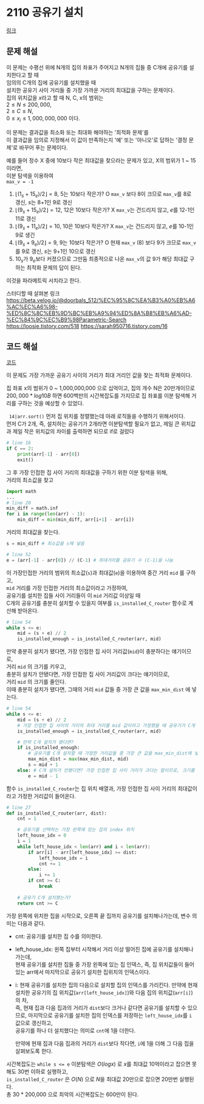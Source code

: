# 2110 공유기 설치

[링크](https://www.acmicpc.net/problem/2110)

## 문제 해설
이 문제는 수평선 위에 N개의 집의 좌표가 주어지고 N개의 집들 중 C개에 공유기를 설치한다고 할 때  
임의의 C개의 집에 공유기를 설치했을 때  
설치한 공유기 사이 거리들 중 가장 가까운 거리의 최대값을 구하는 문제이다.  
집의 위치값을 $x$라고 할 때 N, C, x의 범위는  
 $2 \leq N \leq 200,000$,  
 $2 \leq C \leq N$,  
 $0 \leq x_i \leq 1,000,000,000$
이다.

이 문제는 결과값을 최소화 또는 최대화 해야하는 '최적화 문제'를  
이 결과값을 임의로 지정해서 이 값이 만족하는지 '예' 또는 '아니오'로 답하는 '결정 문제'로 바꾸어 푸는 문제이다.  

예를 들어 정수 X 중에 10보다 작은 최대값을 찾으라는 문제가 있고, X의 범위가 1 ~ 15 이라면,  
이분 탐색을 이용하여  
`max_v = -1`
1. $\lfloor(1_s + 15_e) / 2\rfloor = 8$, 5는 10보다 작은가? O
    `max_v` 보다 8이 크므로 `max_v`를 8로 갱신, $s$는 8+1인 9로 갱신
2. $\lfloor(9_s + 15_e) / 2\rfloor = 12$, 12은 10보다 작은가? X
    `max_v`는 건드리지 않고, $e$를 12-1인 11로 갱신
3. $\lfloor(9_s + 11_e) / 2\rfloor = 10$, 10은 10보다 작은가? X
    `max_v`는 건드리지 않고, $e$를 10-1인 9로 생긴
4. $\lfloor(9_s + 9_e) / 2\rfloor = 9$, 9는 10보다 작은가? O
    현재 `max_v` (8) 보다 9가 크므로 `max_v`를 9로 갱신, $s$는 9+1인 10으로 갱신
5. $10_s$가 $9_e$보다 커졌으므로 그만둠
최종적으로 나온 `max_v`의 값 9가 해당 최대값 구하는 최적화 문제의 답이 된다.

이것을 파라메트릭 서치라고 한다.  

스터디할 때 살펴본 링크
https://beta.velog.io/@doorbals_512/%EC%95%8C%EA%B3%A0%EB%A6%AC%EC%A6%98-%ED%8C%8C%EB%9D%BC%EB%A9%94%ED%8A%B8%EB%A6%AD-%EC%84%9C%EC%B9%98Parametric-Search
https://loosie.tistory.com/518
https://sarah950716.tistory.com/16

## 코드 해설

[코드](./code.py)

이 문제도 가장 가까운 공유기 사이의 거리가 최대 거리인 값을 찾는 최적화 문제이다.  

집 좌표 x의 범위가 0 ~ 1,000,000,000 으로 십억이고, 집의 개수 N은 20만개이므로  
$200,000* log10B$ 하면 600백만의 시간복잡도를 가지므로 집 좌표를 이분 탐색해 거리를 구하는 것을 예상할 수 있었다.  

` 14|arr.sort()` 먼저 집 위치를 정렬했는데 아래 로직들을 수행하기 위해서이다.  
먼저 C가 2개, 즉, 설치하는 공유기가 2개라면 이분탐색할 필요가 없고, 제일 큰 위치값과 제일 작은 위치값의 차이를 출력하면 되므로 if로 걸렀다

```python
# line 16
if C == 2:
    print(arr[-1] - arr[0])
    exit()
```

그 후 가장 인접한 집 사이 거리의 최대값을 구하기 위한 이분 탐색을 위해,  
거리의 최소값을 찾고 

```python
import math
...
# line 20
min_diff = math.inf
for i in range(len(arr) - 1):
    min_diff = min(min_diff, arr[i+1] - arr[i])
```

거리의 최대값을 찾는다.

```python
s = min_diff # 최소값을 s에 넣음

# line 52
e = (arr[-1] - arr[0]) // (C-1) # 최대거리를 공유기 수 (C-1)을 나눔
```

이 가장인접한 거리의 범위의 최소값(`s`)과 최대값(`e`)을 이용하여 중간 거리 `mid` 를 구하고,  
`mid` 거리를 가장 인접한 거리의 최소값이라고 가정하여,  
공유기를 설치한 집들 사이 거리들이 이 `mid` 거리값 이상일 때  
C개의 공유기를 충분히 설치할 수 있을지 여부를 `is_installed_C_router` 함수로 계산해 받아온다.

```python
# line 54
while s <= e:
    mid = (s + e) // 2
    is_installed_enough = is_installed_C_router(arr, mid)
```

만약 충분히 설치가 됐다면, 가장 인접한 집 사이 거리값(`mid`)이 충분하다는 얘기이므로,  
거리 `mid` 의 크기를 키우고,  
충분히 설치가 안됐다면, 가장 인접한 집 사이 거리값이 크다는 얘기이므로,  
거리 `mid` 의 크기를 줄인다.  
이때 충분히 설치가 됐다면, 그때의 거리 `mid` 값들 중 가장 큰 값을 `max_min_dist` 에 넣는다.

```python
# line 54
while s <= e:
    mid = (s + e) // 2
    # 가장 인접한 집 사이의 거리의 최대 거리를 mid 값이라고 가정했을 때 공유기가 C개 충분히 다 설치 됐는지 True, False로 받음
    is_installed_enough = is_installed_C_router(arr, mid)

    # 만약 C개 설치가 됐다면?
    if is_installed_enough:
        # 공유기를 C개 설치할 때 가정한 거리값들 중 가장 큰 값을 max_min_dist에 넣음
        max_min_dist = max(max_min_dist, mid)
        s = mid + 1
    else: # C개 설치가 안됐다면? 가장 인접한 집 사이 거리가 크다는 말이므로, 크기를 줄임
        e = mid - 1
```

함수 `is_installed_C_router`는 집 위치 배열과, 가장 인접한 집 사이 거리의 최대값이라고 가정한 거리값이 들어온다.

```python
# line 27
def is_installed_C_router(arr, dist):
    cnt = 1

    # 공유기를 선택하는 가장 왼쪽에 있는 집의 index 위치
    left_house_idx = 0
    i = 1
    while left_house_idx < len(arr) and i < len(arr):
        if arr[i] - arr[left_house_idx] >= dist:
            left_house_idx = i
            cnt += 1
        else:
            i += 1
        if cnt >= C:
            break
    
    # 공유기 C개 설치했는가?
    return cnt >= C
```

가장 왼쪽에 위치한 집을 시작으로, 오른쪽 끝 집까지 공유기를 설치해나가는데, 변수 의미는 다음과 같다.  
- cnt: 공유기를 설치한 집 수를 의미한다.
- left_house_idx: 왼쪽 집부터 시작해서 거리 이상 떨어진 집에 공유기를 설치해나가는데,  
    현재 공유기를 설치한 집들 중 가장 왼쪽에 있는 집 인덱스, 
    즉, 집 위치값들이 들어있는 arr에서 마지막으로 공유기 설치한 집위치의 인덱스이다.

- i: 현재 공유기를 설치한 집의 다음으로 설치할 집의 인덱스를 가리킨다.
    만약에 현재 설치한 공유기의 집 위치값(`arr[left_house_idx]`)와 다음 집의 위치값(`arr[i]`)의 차,  
    즉, 현재 집과 다음 집과의 거리가 `dist`보다 크거나 같다면 공유기를 설치할 수 있으므로,
    마지막으로 공유기를 설치한 집의 인덱스를 저장하는 `left_house_idx`를 `i` 값으로 갱신하고,  
    공유기를 하나 더 설치했다는 의미로 `cnt`에 1을 더한다.

    만약에 현재 집과 다음 집과의 거리가 `dist`보다 작다면, `i`에 1을 더해 그 다음 집을 살펴보도록 한다.

시간복잡도는 `while s <= e` 이분탐색은 $O(logx)$ 로 $x$를 최대값 10억이라고 잡으면 못해도 30번 이하로 실행하고,  
`is_installed_C_router` 은 $O(N)$ 으로 $N$을 최대값 20만으로 잡으면 20만번 실행된다.  
총 30 * 200,000 으로 최악의 시간복잡도는 600만이 된다.
